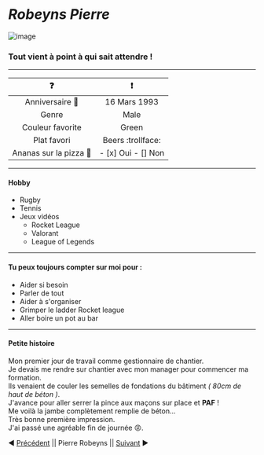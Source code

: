 # *Robeyns Pierre*
![image](assets/pierre.png)

###  Tout vient à point à qui sait attendre !  
-----------------------------------------------


|:question:   	|:exclamation:  	|
|:-:	|:-:	|
|Anniversaire :tada:  	|16 Mars 1993  	|
|Genre   	|Male  	|
|Couleur favorite   	|Green  	|
|Plat favori   	|Beers :trollface:  	|
|Ananas sur la pizza :pizza:   	|- [x] Oui  - [] Non	|  
---------------------------------------------------------

#### Hobby  
- Rugby
- Tennis
- Jeux vidéos
	- Rocket League
	- Valorant
	- League of Legends
----------------------------------------------------------

#### Tu peux toujours compter sur moi pour :

- Aider si besoin
- Parler de tout 
- Aider à s'organiser
- Grimper le ladder Rocket league
- Aller boire un pot au bar
--------------------------------------------------

#### Petite histoire

Mon premier jour de travail comme gestionnaire de chantier.  
Je devais me rendre sur chantier avec mon manager pour commencer ma formation.  
Ils venaient de couler les semelles de fondations du bâtiment *( 80cm de haut de béton )*.  
J'avance pour aller serrer la pince aux maçons sur place et **PAF** !  
Me voilà la jambe complètement remplie de béton...  
Très bonne première impression.  
J'ai passé une agréable fin de journée :rage:.



:arrow_backward: [Précédent](https://github.com/philouLeF/challenge-markdown) || Pierre Robeyns || [Suivant](https://github.com/sarah-jpro/challenge-markdown/blob/main/markdown.md) :arrow_forward:
